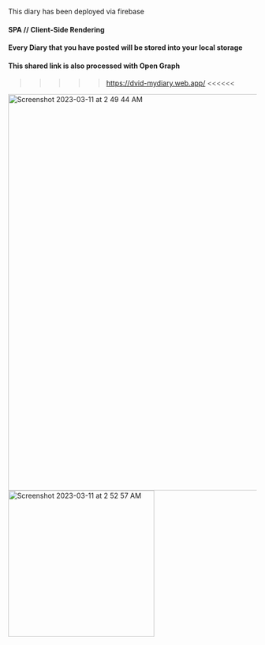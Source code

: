 This diary has been deployed via firebase

#### SPA // Client-Side Rendering

#### Every Diary that you have posted will be stored into your local storage
#### This shared link is also processed with Open Graph

> > > > > https://dvid-mydiary.web.app/ <<<<<<


<img width="801" alt="Screenshot 2023-03-11 at 2 49 44 AM" src="https://user-images.githubusercontent.com/45887454/224333329-40757882-1da9-4f9e-a6c9-fd1ad455c907.png">
<img width="296" alt="Screenshot 2023-03-11 at 2 52 57 AM" src="https://user-images.githubusercontent.com/45887454/224333530-9bc3ff12-0dba-4bd3-8c8b-f20c41fd7731.png">
